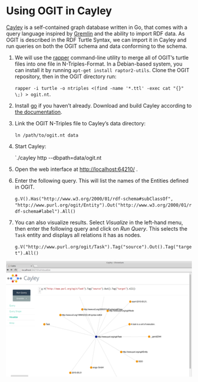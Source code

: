 # Using OGIT in Cayley

[Cayley](https://github.com/google/cayley) is a self-contained graph database written in Go, that 
comes with a query language inspired by 
[Gremlin](http://tinkerpop.incubator.apache.org/gremlin.html) and the ability to import RDF data. As 
OGIT is described in the RDF Turtle Syntax, we can import it in Cayley and run queries on both the 
OGIT schema and data conforming to the schema.

1. We will use the [rapper](http://librdf.org/raptor/rapper.html) command-line utility to merge all
of OGIT’s turtle files into one file in N-Triples-Format. In a Debian-based system, you can install
it by running `apt-get install raptor2-utils`. Clone the OGIT repository, then in the OGIT directory
run:

	`rapper -i turtle -o ntriples <(find -name '*.ttl' -exec cat "{}" \;) > ogit.nt`.

2. Install [go](http://golang.org/) if you haven’t already. Download and build Cayley according to 
[the documentation](https://github.com/google/cayley). 

3. Link the OGIT N-Triples file to Cayley’s data directory:

	`ln /path/to/ogit.nt data`

4. Start Cayley:

	`./cayley http --dbpath=data/ogit.nt

5. Open the web interface at [http://localhost:64210/](http://localhost:64210/) .
6. Enter the following query. This will list the names of the Entities defined in OGIT.

	`g.V().Has("http://www.w3.org/2000/01/rdf-schema#subClassOf", "http://www.purl.org/ogit/Entity").Out("http://www.w3.org/2000/01/rdf-schema#label").All()`

7. You can also visualize results. Select *Visualize* in the left-hand menu, then enter the 
   following query and click on *Run Query*. This selects the `Task` entity and displays all 
   relations it has as nodes.

	`g.V("http://www.purl.org/ogit/Task").Tag("source").Out().Tag("target").All()`

![OGIT in Cayley Web UI](ogit-cayley.png)
